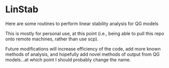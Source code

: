 # LinStab
Here are some routines to perform linear stability analysis
for QG models

This is mostly for personal use, at this point (i.e., being
able to pull this repo onto remote machines, rather than use scp).

Future modifications will increase efficiency of the code, add more
known methods of analysis, and hopefully add novel methods
of output from QG models...at which point I should probably change the name.
